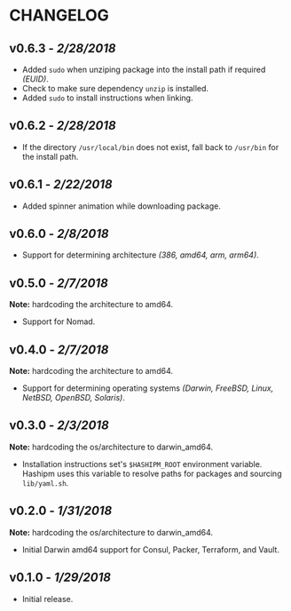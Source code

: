 CHANGELOG
=========

## v0.6.3 - *2/28/2018*

- Added `sudo` when unziping package into the install path if required _(EUID)_.
- Check to make sure dependency `unzip` is installed.
- Added `sudo` to install instructions when linking.

## v0.6.2 - *2/28/2018*

- If the directory `/usr/local/bin` does not exist, fall back to `/usr/bin` for the install path.

## v0.6.1 - *2/22/2018*

- Added spinner animation while downloading package.

## v0.6.0 - *2/8/2018*

- Support for determining architecture *(386, amd64, arm, arm64)*.

## v0.5.0 - *2/7/2018*

**Note:** hardcoding the architecture to amd64.

- Support for Nomad.

## v0.4.0 - *2/7/2018*

**Note:** hardcoding the architecture to amd64.

- Support for determining operating systems *(Darwin, FreeBSD, Linux, NetBSD, OpenBSD, Solaris)*.

## v0.3.0 - *2/3/2018*

**Note:** hardcoding the os/architecture to darwin_amd64.

- Installation instructions set's `$HASHIPM_ROOT` environment variable. Hashipm uses this variable to resolve paths for packages and sourcing `lib/yaml.sh`.

## v0.2.0 - *1/31/2018*

**Note:** hardcoding the os/architecture to darwin_amd64.

- Initial Darwin amd64 support for Consul, Packer, Terraform, and Vault.

## v0.1.0 - *1/29/2018*

- Initial release.
